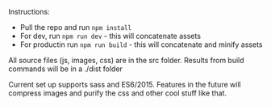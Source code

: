 Instructions:
* Pull the repo and run `npm install`
* For dev, run `npm run dev` - this will concatenate assets
* For productin run `npm run build` - this will concatenate and minify assets

All source files (js, images, css) are in the src folder. Results from build commands will be in a ./dist folder

Current set up supports sass and ES6/2015. Features in the future will compress images and purify the css and other cool stuff like that.
